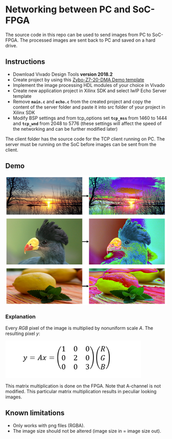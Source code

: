 # Networking between PC and SoC-FPGA

The source code in this repo can be used to send images from PC to SoC-FPGA. The processed images are sent back to PC and saved on a hard drive.

## Instructions

* Download Vivado Design Tools **version 2018.2**
* Create project by using this [Zybo-Z7-20-DMA Demo template](https://github.com/Digilent/Zybo-Z7-20-DMA)
* Implement the image processing HDL modules of your choice in Vivado
* Create new application project in Xilinx SDK and select lwIP Echo Server template
* Remove  **`main.c`** and **`echo.c`** from the created project and copy the content of the server folder and paste it into src folder of your project in Xilinx SDK
* Modify BSP settings and from tcp_options set **`tcp_mss`** from 1460 to 1444 and **`tcp_wnd`** from 2048 to 5776 (these settings will affect the speed of the networking and can be further modified later)

The client folder has the source code for the TCP client running on PC. The server must be running on the SoC before images can be sent from the client.

## Demo

![screenshot](https://github.com/squarematr1x/Networking-between-PC-and-SoC-FPGA/blob/master/screenshot/demo.png?raw=true)

### Explanation

Every *RGB* pixel of the image is multiplied by nonuniform scale *A*. The resulting pixel *y*:

![equation](https://github.com/squarematr1x/Networking-between-PC-and-SoC-FPGA/blob/master/screenshot/eq.png?raw=true)

This matrix multiplication is done on the FPGA. Note that A-channel is not modified. This particular matrix multiplication results in peculiar looking images.

## Known limitations

* Only works with png files (RGBA).
* The image size should not be altered (image size in = image size out).
